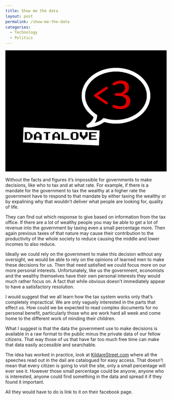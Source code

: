 ```yaml
---
title: Show me the data
layout: post
permalink: /show-me-the-data
categories:
  - Technology
  - Politics
---
```

[![](/assets/images/2011/10/datalove-heart1.png "datalove-heart1")](http://datalove.me/ "Data Love")

Without the facts and figures it’s impossible for governments to make decisions, like who to tax and at what rate. For example, if there is a mandate for the government to tax the wealthy at a higher rate the government have to respond to that mandate by either taxing the wealthy or by expalining why that wouldn’t deliver what people are looking for, quality of life.

They can find out which response to give based on information from the tax office. If there are a lot of wealthy people you may be able to get a lot of revenue into the government by taxing even a small percentage more. Then again previous taxes of that nature may cause their contribution to the productivity of the whole society to reduce causing the middle and lower incomes to also reduce.

Ideally we could rely on the government to make this decision without any oversight, we would be able to rely on the opinions of learned men to make these decisions for us. Then that need satisfied we could focus more on our more personal interests. Unfortunately, like us the government, economists and the wealthy themselves have their own personal interests they would much rather focus on. A fact that while obvious doesn’t immediately appear to have a satisfactory resolution.

I would suggest that we all learn how the tax system works only that’s completely impractical. We are only vaguely interested in the parts that effect us. How could we be expected to read complex documents for no personal benefit, particularly those who are work hard all week and come home to the different work of minding their children.

What I suggest is that the data the government use to make decisions is available in a raw format to the public minus the private data of our fellow citizens. That way those of us that have far too much free time can make that data easily accessible and searchable.

The idea has worked in practice, look at [KildareStreet.com](http://www.kildarestreet.com/) where all the speeches read out in the dail are catalogued for easy access. That doesn’t mean that every citizen is going to visit the site, only a small percentage will ever see it. However those small percentage could be anyone, anyone who is interested, anyone could find something in the data and spread it if they found it important.

All they would have to do is link to it on their facebook page.